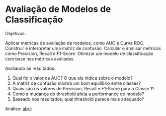 # Avaliação de Modelos de Classificação
Objetivos:

Aplicar métricas de avaliação de modelos, como AUC e Curva ROC. Construir e interpretar uma matriz de confusão. Calcular e analisar métricas como Precision, Recall e F1-Score. Otimizar um modelo de classificação com base nas métricas avaliadas.

Avaliando os resultados:

1) Qual foi o valor da AUC? O que ele indica sobre o modelo?
2) A matriz de confusão mostra um bom equilíbrio entre classes?
3) Quais são os valores de Precision, Recall e F1-Score para a Classe 1?
4) Como a mudança do threshold afeta a performance do modelo?
5) Baseado nos resultados, qual threshold parece mais adequado?

Análise: [abrir](https://github.com/marciofag/py-avaliacao-modelos-classificacao/blob/main/avaliacao_modelos_classificacao.ipynb)
